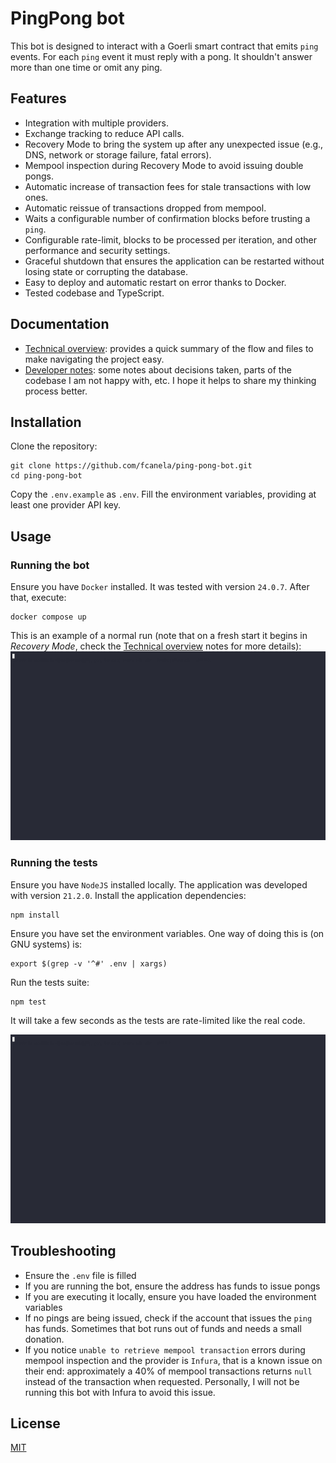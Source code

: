 # PingPong bot

This bot is designed to interact with a Goerli smart contract that emits `ping` events. For each `ping` event it must reply with a pong. It shouldn't answer more than one time or omit any ping.

## Features

- Integration with multiple providers.
- Exchange tracking to reduce API calls.
- Recovery Mode to bring the system up after any unexpected issue (e.g., DNS, network or storage failure, fatal errors).
- Mempool inspection during Recovery Mode to avoid issuing double pongs.
- Automatic increase of transaction fees for stale transactions with low ones.
- Automatic reissue of transactions dropped from mempool.
- Waits a configurable number of confirmation blocks before trusting a `ping`.
- Configurable rate-limit, blocks to be processed per iteration, and other performance and security settings.
- Graceful shutdown that ensures the application can be restarted without losing state or corrupting the database.
- Easy to deploy and automatic restart on error thanks to Docker.
- Tested codebase and TypeScript.

## Documentation

- [Technical overview](./docs/technical-overview.md): provides a quick summary of the flow and files to make navigating the project easy.
- [Developer notes](./docs/developer-notes.md): some notes about decisions taken, parts of the codebase I am not happy with, etc. I hope it helps to share my thinking process better.

## Installation

Clone the repository:

```
git clone https://github.com/fcanela/ping-pong-bot.git
cd ping-pong-bot
```

Copy the `.env.example` as `.env`. Fill the environment variables, providing at least one provider API key.

## Usage

### Running the bot

Ensure you have `Docker` installed. It was tested with version `24.0.7`. After that, execute:

```
docker compose up
```

This is an example of a normal run (note that on a fresh start it begins in *Recovery Mode*, check the [Technical overview](./docs/technical-overview.md) notes for more details):
![Normal execution](./docs/run.gif?raw=true)


### Running the tests

Ensure you have `NodeJS` installed locally. The application was developed with version `21.2.0`. Install the application dependencies:

```
npm install
```

Ensure you have set the environment variables. One way of doing this is (on GNU systems) is:

```
export $(grep -v '^#' .env | xargs)
```

Run the tests suite:

```
npm test
```

It will take a few seconds as the tests are rate-limited like the real code.

![Tests execution](./docs/tests.gif?raw=true)

## Troubleshooting

- Ensure the `.env` file is filled
- If you are running the bot, ensure the address has funds to issue pongs
- If you are executing it locally, ensure you have loaded the environment variables
- If no pings are being issued, check if the account that issues the `ping` has funds. Sometimes that bot runs out of funds and needs a small donation.
- If you notice `unable to retrieve mempool transaction` errors during mempool inspection and the provider is `Infura`, that is a known issue on their end: approximately a 40% of mempool transactions returns `null` instead of the transaction when requested. Personally, I will not be running this bot with Infura to avoid this issue.

## License

[MIT](https://choosealicense.com/licenses/mit/)
